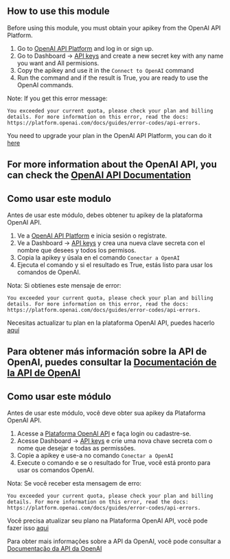
## How to use this module

Before using this module, you must obtain your apikey from the OpenAI API Platform.

1. Go to [OpenAI API Platform](https://platform.openai.com/docs/overview) and log in or sign up.
2. Go to Dashboard -> [API keys](https://platform.openai.com/api-keys) and create a new secret key with any name you want and All permisions.
3. Copy the apikey and use it in the `Connect to OpenAI` command
4. Run the command and if the result is True, you are ready to use the OpenAI commands.

Note: If you get this error message: 

`You exceeded your current quota, please check your plan and billing details. For more information on this error, read the docs: https://platform.openai.com/docs/guides/error-codes/api-errors.`

You need to upgrade your plan in the OpenAI API Platform, you can do it [here](https://platform.openai.com/settings/organization/billing/overview)

For more information about the OpenAI API, you can check the [OpenAI API Documentation](https://platform.openai.com/docs/api-reference/introduction)
---

## Como usar este modulo

Antes de usar este módulo, debes obtener tu apikey de la plataforma OpenAI API.

1. Ve a [OpenAI API Platform](https://platform.openai.com/docs/overview) e inicia sesión o regístrate.
2. Ve a Dashboard -> [API keys](https://platform.openai.com/api-keys) y crea una nueva clave secreta con el nombre que desees y todos los permisos.
3. Copia la apikey y úsala en el comando `Conectar a OpenAI`
4. Ejecuta el comando y si el resultado es True, estás listo para usar los comandos de OpenAI.

Nota: Si obtienes este mensaje de error:

`You exceeded your current quota, please check your plan and billing details. For more information on this error, read the docs: https://platform.openai.com/docs/guides/error-codes/api-errors.`

Necesitas actualizar tu plan en la plataforma OpenAI API, puedes hacerlo [aquí](https://platform.openai.com/settings/organization/billing/overview)

Para obtener más información sobre la API de OpenAI, puedes consultar la [Documentación de la API de OpenAI](https://platform.openai.com/docs/api-reference/introduction)
---

## Como usar este módulo

Antes de usar este módulo, você deve obter sua apikey da Plataforma OpenAI API.

1. Acesse a [Plataforma OpenAI API](https://platform.openai.com/docs/overview) e faça login ou cadastre-se.
2. Acesse Dashboard -> [API keys](https://platform.openai.com/api-keys) e crie uma nova chave secreta com o nome que desejar e todas as permissões.
3. Copie a apikey e use-a no comando `Conectar a OpenAI`
4. Execute o comando e se o resultado for True, você está pronto para usar os comandos OpenAI.

Nota: Se você receber esta mensagem de erro:

`You exceeded your current quota, please check your plan and billing details. For more information on this error, read the docs: https://platform.openai.com/docs/guides/error-codes/api-errors.`

Você precisa atualizar seu plano na Plataforma OpenAI API, você pode fazer isso [aqui](https://platform.openai.com/settings/organization/billing/overview)

Para obter mais informações sobre a API da OpenAI, você pode consultar a [Documentação da API da OpenAI](https://platform.openai.com/docs/api-reference/introduction)